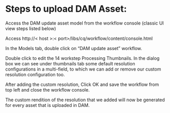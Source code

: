 Steps to upload DAM Asset:
==========================

Access the DAM update asset model from the workflow console (classic UI view steps listed below)

Access http://< host >:< port>/libs/cq/workflow/content/console.html

In the Models tab, double click on “DAM update asset” workflow.

Double click to edit the 14 workstep Processing Thumbnails. In the dialog box we can see under thumbnails tab some default resolution configurations in a multi-field, to which we can add or remove our custom resolution configuration too.

After adding the custom resolution, Click OK and save the workflow from top left and close the workflow console.

The custom rendition of the resolution that we added will now be generated for every asset that is uploaded in DAM.
